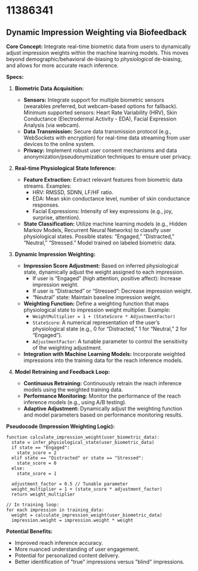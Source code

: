 # 11386341

## Dynamic Impression Weighting via Biofeedback

**Core Concept:** Integrate real-time biometric data from users to dynamically adjust impression weights within the machine learning models. This moves beyond demographic/behavioral de-biasing to *physiological* de-biasing, and allows for more accurate reach inference.

**Specs:**

1.  **Biometric Data Acquisition:**
    *   **Sensors:** Integrate support for multiple biometric sensors (wearables preferred, but webcam-based options for fallback). Minimum supported sensors: Heart Rate Variability (HRV), Skin Conductance (Electrodermal Activity - EDA), Facial Expression Analysis (via webcam).
    *   **Data Transmission:** Secure data transmission protocol (e.g., WebSockets with encryption) for real-time data streaming from user devices to the online system.
    *   **Privacy:** Implement robust user consent mechanisms and data anonymization/pseudonymization techniques to ensure user privacy.

2.  **Real-time Physiological State Inference:**
    *   **Feature Extraction:** Extract relevant features from biometric data streams. Examples:
        *   HRV: RMSSD, SDNN, LF/HF ratio.
        *   EDA: Mean skin conductance level, number of skin conductance responses.
        *   Facial Expressions: Intensity of key expressions (e.g., joy, surprise, attention).
    *   **State Classification:** Utilize machine learning models (e.g., Hidden Markov Models, Recurrent Neural Networks) to classify user physiological states.  Possible states: “Engaged,” “Distracted,” “Neutral,” “Stressed.”  Model trained on labeled biometric data.

3.  **Dynamic Impression Weighting:**
    *   **Impression Score Adjustment:**  Based on inferred physiological state, dynamically adjust the weight assigned to each impression.
        *   If user is “Engaged” (high attention, positive affect): Increase impression weight.
        *   If user is “Distracted” or “Stressed”: Decrease impression weight.
        *   “Neutral” state: Maintain baseline impression weight.
    *   **Weighting Function:** Define a weighting function that maps physiological state to impression weight multiplier. Example:
        *   `WeightMultiplier = 1 + (StateScore * AdjustmentFactor)`
        *   `StateScore`: A numerical representation of the user’s physiological state (e.g., 0 for “Distracted,” 1 for “Neutral,” 2 for “Engaged”).
        *   `AdjustmentFactor`: A tunable parameter to control the sensitivity of the weighting adjustment.
    *   **Integration with Machine Learning Models:** Incorporate weighted impressions into the training data for the reach inference models.  

4.  **Model Retraining and Feedback Loop:**
    *   **Continuous Retraining:** Continuously retrain the reach inference models using the weighted training data.
    *   **Performance Monitoring:** Monitor the performance of the reach inference models (e.g., using A/B testing).
    *   **Adaptive Adjustment:** Dynamically adjust the weighting function and model parameters based on performance monitoring results.

**Pseudocode (Impression Weighting Logic):**

```
function calculate_impression_weight(user_biometric_data):
  state = infer_physiological_state(user_biometric_data)
  if state == "Engaged":
    state_score = 2
  elif state == "Distracted" or state == "Stressed":
    state_score = 0
  else:
    state_score = 1

  adjustment_factor = 0.5 // Tunable parameter
  weight_multiplier = 1 + (state_score * adjustment_factor)
  return weight_multiplier

// In training loop:
for each impression in training_data:
  weight = calculate_impression_weight(user_biometric_data)
  impression.weight = impression.weight * weight
```

**Potential Benefits:**

*   Improved reach inference accuracy.
*   More nuanced understanding of user engagement.
*   Potential for personalized content delivery.
*   Better identification of "true" impressions versus "blind" impressions.